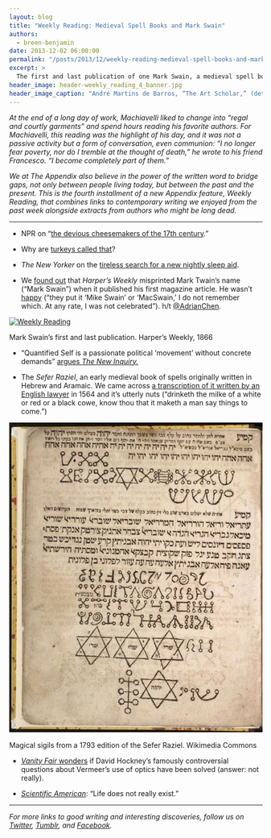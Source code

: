 ```yaml
---
layout: blog
title: "Weekly Reading: Medieval Spell Books and Mark Swain"
authors:
  - breen-benjamin
date: 2013-12-02 06:00:00
permalink: "/posts/2013/12/weekly-reading-medieval-spell-books-and-mark-swain"
excerpt: >
  The first and last publication of one Mark Swain, a medieval spell book, and Renaissance cheese fraud.
header_image: header-weekly_reading_4_banner.jpg
header_image_caption: "André Martins de Barros, “The Art Scholar,” (detail)."
---
```

*At the end of a long day of work, Machiavelli liked to change into “regal and courtly garments” and spend hours reading his favorite authors. For Machiavelli, this reading was the highlight of his day, and it was not a passive activity but a form of conversation, even communion: “I no longer fear poverty, nor do I tremble at the thought of death,” he wrote to his friend Francesco. “I become completely part of them.”*

*We at *The Appendix* also believe in the power of the written word to bridge gaps, not only between people living today, but between the past and the present. This is the fourth installment of a new *Appendix* feature, *Weekly Reading,* that combines links to contemporary writing we enjoyed from the past week alongside extracts from authors who might be long dead.*

***

- NPR on “[the devious cheesemakers of the 17th century](http://www.npr.org/blogs/thesalt/2013/11/07/243733126/how-17th-century-fraud-gave-rise-to-bright-orange-cheese).”

- Why are [turkeys called that](http://theappendix.net/blog/2013/11/the-emperors-turkey)? 

- *The New Yorker* on the [tireless search for a new nightly sleep aid](http://www.newyorker.com/reporting/2013/12/09/131209fa_fact_parker?currentPage=all).

- We [found out](https://twitter.com/appendixjournal/status/407363668569899008) that *Harper’s Weekly* misprinted Mark Twain’s name (“Mark Swain”) when it published his first magazine article. He wasn’t [happy](http://nwpressbooks.blogspot.com/2008/11/sold-1866-mark-twains-first-nationally.html) (“they put it ‘Mike Swain’ or ‘MacSwain,’ I do not remember which. At any rate, I was not celebrated”). h/t [@AdrianChen](https://twitter.com/AdrianChen/status/407359467442171904).

<div class="inline-image">
  <a rel="lightbox" href="/images/blog/2013/12/Bac_GSfCQAAsW6A-large.jpg">
    <img src="/images/blog/2013/12/Bac_GSfCQAAsW6A-medium.jpg" width="640" alt="Weekly Reading" />
  </a>
  <p class="caption">
    Mark Swain’s first and last publication.
    <span class="credit">
      Harper’s Weekly, 1866
    </span>
  </p>
</div>

- “Quantified Self is a passionate political ‘movement’ without concrete demands” [argues *The New Inquiry.*](http://thenewinquiry.com/essays/data-occupations/)

- The *Sefer Raziel*, an early medieval book of spells originally written in Hebrew and Aramaic. We came across [a transcription of it written by an English lawyer](http://www.esotericarchives.com/raziel/raziel.htm) in 1564 and it’s utterly nuts (“drinketh the milke of a white or red or a black cowe, know thou that it maketh a man say things to come.”)

<div class="inline-image">
  <a rel="lightbox" href="/images/blog/2013/12/1718_sefer_razeal-large.jpg">
    <img src="/images/blog/2013/12/1718_sefer_razeal-medium.jpg" width="640" alt="Weekly Reading" />
  </a>
  <p class="caption">
    Magical sigils from a 1793 edition of the Sefer Raziel.
    <span class="credit">
      Wikimedia Commons
    </span>
  </p>
</div>

- [*Vanity Fair* wonders](http://www.vanityfair.com/culture/2013/11/vermeer-secret-tool-mirrors-lenses) if David Hockney’s famously controversial questions about Vermeer’s use of optics have been solved (answer: not really).

- [*Scientific American*](http://blogs.scientificamerican.com/brainwaves/2013/12/02/why-life-does-not-really-exist/): “Life does not really exist.”

<hr class="special" />

*For more links to good writing and interesting discoveries, follow us on [Twitter](https://twitter.com/appendixjournal), [Tumblr](http://tumblr.theappendix.net/), and [Facebook](https://www.facebook.com/TheAppendix).*
